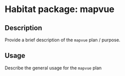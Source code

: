 # Habitat package: mapvue

## Description

Provide a brief description of the `mapvue` plan / purpose.

## Usage

Describe the general usage for the `mapvue` plan
